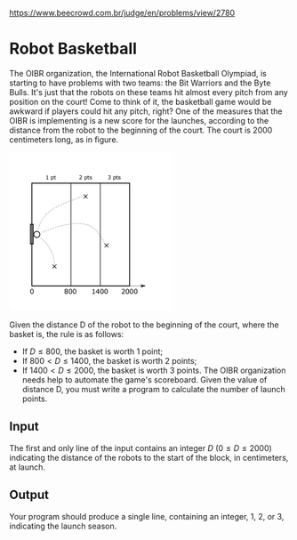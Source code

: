 https://www.beecrowd.com.br/judge/en/problems/view/2780

# Robot Basketball

The OIBR organization, the International Robot Basketball Olympiad, is
starting to have problems with two teams: the Bit Warriors and the Byte Bulls.
It's just that the robots on these teams hit almost every pitch from any
position on the court! Come to think of it, the basketball game would be
awkward if players could hit any pitch, right? One of the measures that the
OIBR is implementing is a new score for the launches, according to the
distance from the robot to the beginning of the court. The court is 2000
centimeters long, as in figure.

![](imgs/UOJ_2780.png)

Given the distance D of the robot to the beginning of the court, where the
basket is, the rule is as follows:

- If $D \leq 800$, the basket is worth 1 point;
- If $800 < D \leq 1400$, the basket is worth 2 points;
- If $1400 < D \leq 2000$, the basket is worth 3 points. The OIBR organization
  needs help to automate the game's scoreboard. Given the value of distance D,
  you must write a program to calculate the number of launch points.

## Input

The first and only line of the input contains an integer $D$
($0 \leq D \leq 2000$) indicating the distance of the robots to the start of
the block, in centimeters, at launch.

## Output

Your program should produce a single line, containing an integer, 1, 2, or 3,
indicating the launch season.
